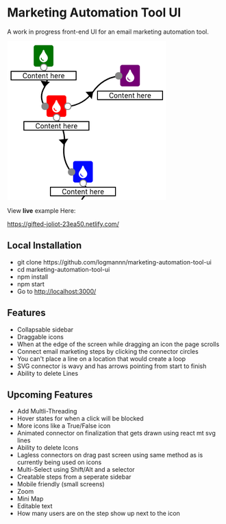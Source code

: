 # Marketing Automation Tool UI

<p>A work in progress front-end UI for an email marketing automation tool.</p>

<img src="readme.png" alt="readme">
<p>View <b>live</b> example Here: </p>
<a href="https://gifted-joliot-23ea50.netlify.com/">https://gifted-joliot-23ea50.netlify.com/</a>

<h2>Local Installation</h2>
<ul>
  <li>git clone https://github.com/logmannn/marketing-automation-tool-ui</li>
  <li>cd marketing-automation-tool-ui</li>
  <li>npm install</li>
  <li>npm start</li>
  <li>Go to <a href="http://localhost:3000/">http://localhost:3000/</a></li>
</ul>

<h2>Features</h2>
<ul>
  <li>Collapsable sidebar</li>
  <li>Draggable icons</li>
  <li>When at the edge of the screen while dragging an icon the page scrolls</li>
  <li>Connect email marketing steps by clicking the connector circles</li>
  <li>You can't place a line on a location that would create a loop</li>
  <li>SVG connector is wavy and has arrows pointing from start to finish</li>
    <li>Ability to delete Lines</li>
</ul>

<h2>Upcoming Features</h2>
<ul>
  <li>Add Multli-Threading</li>
  <li>Hover states for when a click will be blocked</li>
  <li>More icons like a True/False icon</li>
  <li>Animated connector on finalization that gets drawn using react mt svg lines</li>
  <li>Ability to delete Icons</li>
  <li>Lagless connectors on drag past screen using same method as is currently being used on icons</li>
  <li>Multi-Select using Shift/Alt and a selector</li>
  <li>Creatable steps from a seperate sidebar</li>
  <li>Mobile friendly (small screens)</li>
  <li>Zoom</li>
  <li>Mini Map</li>
  <li>Editable text</li>
  <li>How many users are on the step show up next to the icon</li>
<ul>
